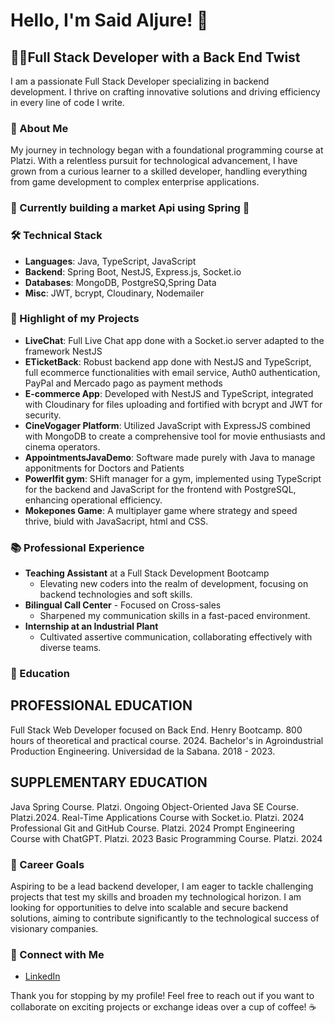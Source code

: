 # Hello, I'm Said Aljure! 👋

## 👨‍💻Full Stack Developer with a Back End Twist

I am a passionate Full Stack Developer specializing in backend development. I thrive on crafting innovative solutions and driving efficiency in every line of code I write.

### 🚀 About Me
My journey in technology began with a foundational programming course at Platzi. With a relentless pursuit for technological advancement, I have grown from a curious learner to a skilled developer, handling everything from game development to complex enterprise applications.

### 🌟 Currently building a market Api using Spring 🌟

### 🛠️ Technical Stack
- **Languages**: Java, TypeScript, JavaScript
- **Backend**: Spring Boot, NestJS, Express.js, Socket.io
- **Databases**: MongoDB, PostgreSQ,Spring Data
- **Misc**: JWT, bcrypt, Cloudinary, Nodemailer 

### 🌟 Highlight of my Projects
- **LiveChat**: Full Live Chat app done with a Socket.io server adapted to the framework NestJS 
- **ETicketBack**: Robust backend app done with NestJS and TypeScript, full ecommerce functionalities with email service, Auth0 authentication, PayPal and Mercado pago as payment methods 
- **E-commerce App**: Developed with NestJS and TypeScript, integrated with Cloudinary for files uploading and fortified with bcrypt and JWT for security.
- **CineVogager Platform**: Utilized JavaScript with ExpressJS combined with MongoDB to create a comprehensive tool for movie enthusiasts and cinema operators.
- **AppointmentsJavaDemo**: Software made purely with Java to manage apponitments for Doctors and Patients
- **Powerlfit gym**: SHift manager for a gym, implemented using TypeScript for the backend and JavaScript for the frontend with PostgreSQL, enhancing operational efficiency.
- **Mokepones Game**: A multiplayer game where strategy and speed thrive, biuld with JavaSacript, html and CSS.
  
### 📚 Professional Experience
- **Teaching Assistant** at a Full Stack Development Bootcamp
  - Elevating new coders into the realm of development, focusing on backend technologies and soft skills.
- **Bilingual Call Center** - Focused on Cross-sales
  - Sharpened my communication skills in a fast-paced environment.
- **Internship at an Industrial Plant**
  - Cultivated assertive communication, collaborating effectively with diverse teams.

### 📖 Education
 ## PROFESSIONAL EDUCATION
Full Stack Web Developer focused on Back End. Henry Bootcamp. 800 hours of theoretical and practical course. 2024.
Bachelor's in Agroindustrial Production Engineering. Universidad de la Sabana. 2018 - 2023.

 ## SUPPLEMENTARY EDUCATION
Java Spring Course. Platzi. Ongoing 
Object-Oriented Java SE Course. Platzi.2024.
Real-Time Applications Course with Socket.io. Platzi. 2024
Professional Git and GitHub Course. Platzi. 2024
Prompt Engineering Course with ChatGPT. Platzi. 2023
Basic Programming Course. Platzi. 2024


### 🎯 Career Goals
Aspiring to be a lead backend developer, I am eager to tackle challenging projects that test my skills and broaden my technological horizon. I am looking for opportunities to delve into scalable and secure backend solutions, aiming to contribute significantly to the technological success of visionary companies.

### 🤝 Connect with Me
- [LinkedIn](https://www.linkedin.com/in/webdeveloper-saljure)

Thank you for stopping by my profile! Feel free to reach out if you want to collaborate on exciting projects or exchange ideas over a cup of coffee! ☕



